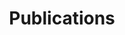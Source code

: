---
permalink: /publications/
title: "Publications"
layout: publications
publications:
  - title: "Aspect-Oriented Adaptation of Access Control Rules"
    authors: Tomas Bures, Ilias Gerostathopoulos, Petr Hnetynka, Stephan Seifermann, Maximilian Walter, and Robert Heinrich
    venue: "Euromicro Conference Series on Software Engineering and Advanced Applications"
    doi:  
    pdf: 
    year: 2021
    type: conferences
  - title: "Automated Online Experiment-Driven Adaptation–Mechanics and Cost Aspects"
    authors: Ilias Gerostathopoulos, Frantisek Plasil, Christian Prehofer, Janek Thomas, Bernd Bischl
    venue: "IEEE Access"
    doi: https://doi.org/10.1109/ACCESS.2021.3071809 
    pdf: pubs/2021-IEEEAccess-IG-AOEDA.pdf
    year: 2021
    type: journals
  - title: "Characterizing Technical Debt and Antipatterns in AI-Based Systems: A Systematic Mapping Study"
    authors: Justus Bogner, Roberto Verdecchia, Ilias Gerostathopoulos
    venue: "International Conference on Technical Debt 2021"
    doi: 
    pdf: pubs/2021-TechDebt-IG_RV-MLmappingstudy.pdf
    year: 2021
    type: conferences
  - title: "How do we Evaluate Self-adaptive Software Systems?"
    authors: Ilias Gerostathopoulos, Thomas Vogel, Danny Weyns, Patricia Lago
    venue: "16th Symposium on Software Engineering for Adaptive and Self-Managing Systems"
    doi: 
    pdf: pubs/2021-SEAMS-IG-ExperimentsStudy.pdf
    year: 2021
    type: conferences
  - title: "Run-time Reasoning from Uncertain Observations with Subjective Logic in Multi-Agent Self-Adaptive Cyber-Physical Systems"
    authors: Ana Petrovska, Malte Neuss, Ilias Gerostathopoulos, Alexander Pretschner
    venue: "16th Symposium on Software Engineering for Adaptive and Self-Managing Systems"
    doi: 
    pdf: pubs/2021-SEAMS-IG-SubjectiveLogic.pdf
    year: 2021
    type: conferences
  - title: "MEDAL: An AI-driven Data Fabric Concept for Elastic Cloud-to-Edge Intelligence"
    authors: Vasileios Theodorou, Ilias Gerostathopoulos, Iyad Alshabani, Alberto Abello and David Breitgand
    venue: " 3rd International Workshop on Multi-Clouds and Mobile Edge Computing"
    doi: 
    pdf: 
    year: 2021
    type: workshopsSpecialTracks
  - title: "Decentralized Optimization of Vehicle Route Planning - A Cross-City Comparative Study"
    authors: Brionna Davis, Grace Jennings, Taylor Pothast, Ilias Gerostathopoulos, Evangelos Pournaras, Raphael Stern 
    venue: "IEEE Internet Computing"
    doi: https://doi.ieeecomputersociety.org/10.1109/MIC.2021.3058928
    pdf: 
    year: 2021
    type: journals
  - title: "Online Experiment-Driven Learning and Adaptation"
    authors: Ilias Gerostathopoulos, Alexander Auf der Strasse 
    venue: "Model-Based Engineering of Collaborative Embedded Systems, Springer"
    doi: https://doi.org/10.1007/978-3-030-62136-0_15
    pdf: pubs/2021-Crest-book-chapter.pdf
    year: 2021
    type: bookChapters
  - title: "Managing Latency in Edge-Cloud Environment"
    authors: Lubomir Bulej, Tomas Bures, Adam Filandr, Petr Hnetynka, Iveta Hnetynkova, Jan Pacovsky, Gabor Sandor, Ilias Gerostathopoulos
    venue: "Elsevier's Journal of Systems and Software (JSS), Volume 172, February 2021"
    doi: https://www.sciencedirect.com/science/article/abs/pii/S0164121220302624
    pdf: pubs/2020-JSS-Edge-Cloud.pdf
    year: 2021
    type: journals
  - title: "Forming Ensembles at Runtime: A Machine Learning Approach"
    authors: Tomas Bures, Ilias Gerostathopoulos, Petr Hnetynka, Jan Pacovsky
    venue: "9th International Symposium On Leveraging Applications of Formal Methods, Verification and Validation (ISOLA 2020)"
    doi: https://doi-org.vu-nl.idm.oclc.org/10.1007/978-3-030-61470-6_26
    pdf: pubs/2020-ISOLA.pdf
    year: 2020
    type: conferences
  - title: "A Toolbox for Realtime Timeseries Anomaly Detection"
    authors: Markus Bobel, Ilias Gerostathopoulos, Tomas Bures
    venue: "IEEE International Conference on Software Architecture (ICSA 2020), to appear."
    doi: https://doi-org.vu-nl.idm.oclc.org/10.1109/ICSA-C50368.2020.00053
    pdf: pubs/ICSA2020-tool.pdf
    year: 2020
    type: conferences
  - title: "Engineering for a Science-Centric Experimentation Platform"
    authors: Nikos Diamantopoulos, Jeffrey Wong, David Issa Mattos, Ilias Gerostathopoulos, Matthew Wardrop, Tobias Mao, Colin McFarland
    venue: "42nd International Conference on Software Engineering (ICSE 2020), to appear."
    doi: https://doi-org.vu-nl.idm.oclc.org/10.1145/3377813.3381349
    pdf: pubs/ICSE-SEIP-2020.pdf
    year: 2020
    type: conferences
  - title: "Using Component Ensembles for Modeling Autonomic Component Collaboration in Smart Farming"
    authors: Petr Hnetynka, Tomas Bures, Ilias Gerostathopoulos, Jan Pacovsky
    venue: "15th Symposium on Software Engineering for Adaptive and Self-Managing Systems (SEAMS 2020), to appear."
    doi: https://doi-org.vu-nl.idm.oclc.org/10.1145/3387939.3391599
    pdf: pubs/SEAMS-2020-SmartFarming.pdf
    year: 2020
    type: conferences
  - title: "Knowledge Aggregation with Subjective Logic in Multi-Agent Self-Adaptive Cyber-Physical Systems"
    authors: Ana Petrovska, Sergio Quijano, Ilias Gerostathopoulos, Alexander Pretschner
    venue: "15th Symposium on Software Engineering for Adaptive and Self-Managing Systems (SEAMS 2020), to appear."
    doi: https://doi-org.vu-nl.idm.oclc.org/10.1145/3387939.3391600
    pdf: pubs/SEAMS-2020-SubjectiveLogic.pdf
    year: 2020
    type: conferences
  - title: "Clustering Traffic Scenarios Using Mental Models as Little as Possible"
    authors: Florian Hauer, Ilias Gerostathopoulos, Tabea Schmidt, Alexander Pretschner
    venue: "2020 IEEE Intelligent Vehicles Symposium (IV2020) , to appear."
    doi: 
    pdf: pubs/Scenario_Clustering_2020.pdf
    year: 2020
    type: conferences
  - title: "A Language and Framework for Dynamic Component Ensembles in Smart Systems"
    authors: Tomas Bures, Ilias Gerostathopoulos, Petr Hnetynka, Frantisek Plasil, Filip Krijt, Jiri Vinarek, Jan Kofron
    venue: "Springer's Software Tools for Technology Transfer (STTT), in print"
    doi: https://doi-org.vu-nl.idm.oclc.org/10.1007/s10009-020-00558-z
    pdf: pubs/STTT-TCOEF-Feb2020.pdf
    year: 2020
    type: journals
  - title: "Experimenting with Adaptation in Smart Cyber-Physical Systems: A Model Problem and Testbed"
    authors: Vladimir Matena, Tomas Bures, Ilias Gerostathopoulos, Petr Hnetynka
    venue: "Engineering Adaptive Software Systems, Springer"
    doi: https://link.springer.com/chapter/10.1007%2F978-981-13-2185-6_7
    pdf: pubs/2018-EASSy-DEECo-testbed.pdf
    year: 2019
    type: bookChapters
  - title: "Bootstrapping the Dynamic Generation of Indoor Maps with Crowdsourced Smartphone Sensor Data"
    authors: Georgios Pipelidis, Christian Prehofer, Ilias Gerostathopoulos
    venue: "Geographical Information Systems Theory, Applications and Management, Springer"
    doi: https://doi.org/10.1007/978-3-030-06010-7_5
    pdf: pubs/2019-indoor-maps.pdf
    year: 2019
    type: bookChapters
  - title: "Adaptable Anomaly Detection in Traffic Flow Time Series"
    authors: Md Rakibul Alam, Ilias Gerostathopoulos, Sasan Amini, Christian Prehofer, Alessandro Attanasi
    venue: "6th International Conference on Models and Technologies for Intelligent Transportation Systems (MT-ITS 2019), to appear."
    doi: https://doi-org.vu-nl.idm.oclc.org/10.1109/MTITS.2019.8883338 
    pdf: pubs/mt_its_2019.pdf
    year: 2019
    type: conferences
  - title: "A Framework for Tunable Anomaly Detection"
    authors: Md Rakibul Alam, Ilias Gerostathopoulos, Christian Prehofer, Alessandro Attanasi, Tomas Bures
    venue: "IEEE International Conference on Software Architecture (ICSA 2019), to appear."
    doi: https://doi-org.vu-nl.idm.oclc.org/10.1109/ICSA.2019.00029
    pdf: pubs/ICSA19-AnomalyDetection-camera-ready.pdf
    year: 2019
    type: conferences
  - title: "TRAPPed in Traffic? A Self-Adaptive Framework for Decentralized Traffic Optimization"
    authors: Ilias Gerostathopoulos, Evangelos Pournaras
    venue: "14th Symposium on Software Engineering for Adaptive and Self-Managing Systems (SEAMS 2019), to appear."
    doi: https://doi-org.vu-nl.idm.oclc.org/10.1109/SEAMS.2019.00014
    pdf: pubs/SEAMS19-EPOS-SUMO.pdf
    year: 2019
    type: conferences
  - title: "Planning as Optimization: Dynamically Discovering Optimal Configurations for Runtime Situations"
    authors: Erik Fredericks, Ilias Gerostathopoulos, Christian Krupitzer, Thomas Vogel
    venue: "13th IEEE International Conference on Self-Adaptive and Self-Organizing Systems (SASO 2019), to appear."
    doi: https://doi-ieeecomputersociety-org.vu-nl.idm.oclc.org/10.1109/SASO.2019.00010
    pdf: pubs/SASO19-Planning_as_Optimization.pdf
    year: 2019
    type: conferences
  - title: "Can Today's Machine Learning Pass Image-Based Turing Tests?"
    authors: Apostolis Zarras, Ilias Gerostathopoulos, Daniel Mendez Fernandez
    venue: "22nd Information Security Conference (ISC 2019), to appear."
    doi: https://doi-org.vu-nl.idm.oclc.org/10.1007/978-3-030-30215-3_7
    pdf: pubs/CAPTCHA-2019.pdf
    year: 2019
    type: conferences
  - title: "Continuous Data-driven Software Engineering - Towards a Research Agenda"
    authors: Ilias Gerostathopoulos, Marco Konersmann, Stephan Krusche, David I. Mattos, Jan Bosch, Tomas Bures, Brian Fitzgerald, Michael Goedicke, Henry Muccini, Helena H. Olsson, Thomas Brand, Robert Chatley, Nikolaos Diamantopoulos, Arik Friedman, Miguel Jimenez, Jan Ole Johanssen, Putra Manggala, Masumi Koseki, Jorge Melegati, Nuthan Munaiah, Gabriel Tamura, Vasileios Theodorou, Jeffrey Wong, Iris Figalist
    venue: "Software Engineering Notes (SEN), to appear."
    doi: https://doi-org.vu-nl.idm.oclc.org/10.1145/3356773.3356811
    pdf: pubs/report-SEN-RCoSE-DDrEE-2019.pdf
    year: 2019
    type: conferences
  - title: "Automated Trainability Evaluation for Smart Software Functions"
    authors: Ilias Gerostathopoulos, Stefan Kugele, Christoph Segler, Tomas Bures, Alois Knoll
    venue: "34th IEEE/ACM International Conference on Automated Software Engineering (ASE 2019), to appear."
    doi: https://doi-org.vu-nl.idm.oclc.org/10.1109/ASE.2019.00096 
    pdf: pubs/ASE_NIER-final.pdf
    year: 2019
    type: conferences
  - title: "Tuning Self-Adaptation in Cyber-Physical Systems through Architectural Homeostasis"
    authors: Ilias Gerostathopoulos, Dominik Skoda, Frantisek Plasil, Tomas Bures, Alessia Knauss
    venue: "Elsevier's Journal of Systems and Software (JSS), Volume 148, February 2019, Pages 37-55"
    doi: https://doi.org/10.1016/j.jss.2018.10.051
    pdf: pubs/2018-JSS-homeostasis.pdf
    year: 2019
    type: journals
  - title: "Simulation Methods and Tools for Collaborative Embedded Systems"
    authors: Emilia Cioroaica, Florian Pudlitz, Ilias Gerostathopoulos, Thomas Kuhn
    venue: "Springer's Software-Intensive Cyber-Physical Systems (SICS), 34, 213–223, 2019"
    doi: https://doi.org/10.1007/s00450-019-00426-5
    pdf: pubs/2019-SICS.pdf
    year: 2019
    type: journals
  - title: "Adapting a System with Noisy Outputs with Statistical Guarantees"
    authors: Ilias Gerostathopoulos, Christian Prehofer, Tomas Bures
    venue: "13th International Symposium on Software Engineering for Adaptive and Self-Managing Systems (SEAMS'18)"
    doi: https://dl.acm.org/citation.cfm?id=3194152
    pdf: pubs/2018-Gerostathopoulos-SEAMS18.pdf
    year: 2018
    type: conferences
  - title: "Cost-Aware Stage-Based Experimentation: Challenges and Emerging Results"
    authors: Ilias Gerostathopoulos, Christian Prehofer, Lubomir Bulej, Tomas Bures, Vojtech Horky, Petr Tuma
    venue: "IEEE International Conference on Software Architecture (ICSA'18)"
    doi: https://www.computer.org/csdl/proceedings/icsa-c/2018/6585/00/658501a072.pdf
    pdf: pubs/2018-ICSA-NEMI.pdf
    year: 2018
    type: conferences
  - title: "Stream Analytics in IoT Mashup Tools"
    authors: Tanmaya Mahapatra, Christian Prehofer, Ilias Gerostathopoulos, Ioannis Varsamidakis
    venue: "IEEE Symposium on Visual Languages and Human-Centric Computing (VL/HCC'18)"
    doi: https://ieeexplore.ieee.org/document/8506548
    pdf: pubs/StreamAnalytics_Mahapatra.pdf
    year: 2018
    type: conferences
  - title: "Graphical Spark Programming in IoT Mashup Tools"
    authors: Tanmaya Mahapatra, Ilias Gerostathopoulos, Christian Prehofer, Shilpa Ghanashyam Gore
    venue: "Fifth IEEE International Conference on Internet of Things: Systems, Management and Security (IoTSMS 2018)"
    doi: https://ieeexplore.ieee.org/document/8554665
    pdf: pubs/Graphical_Spark_Programming_Mahapatra.pdf
    year: 2018
    type: conferences
  - title: "Guaranteed Latency Applications in Edge-Cloud Environment"
    authors: Petr Hnetynka, Petr Kubat, Rima Al-Ali, Ilias Gerostathopoulos, Danylo Khalyeyev
    venue: "2nd Context-aware, Autonomous and Smart Architectures International Workshop (CASA 2018), colocated with ECSA 2018."
    doi: https://dl.acm.org/citation.cfm?id=3241448
    pdf: pubs/2018-CASA@ECSA.pdf
    year: 2018
    type: workshopsSpecialTracks
  - title: "A Tool for Online Experiment-Driven Adaptation"
    authors: Ilias Gerostathopoulos, Ali Naci Uysal, Christian Prehofer, Tomas Bures
    venue: "2018 IEEE 3rd International Workshops on Foundations and Applications of Self* Systems (FAS*W), Trento, 2018."
    doi: https://ieeexplore.ieee.org/document/8599539
    pdf: pubs/2018-DSS@SASO.pdf
    year: 2018
    type: workshopsSpecialTracks
  - title: "Designing Flink Pipelines in IoT Mashup Tools"
    authors: Tanmaya Mahapatra, Ilias Gerostathopoulos, Federico Alonso Fernandez Moreno, Christian Prehofer
    venue: "4th Norwegian Big Data Symposium (NOBIDS) 2018, to appear."
    doi: http://ceur-ws.org/Vol-2316/paper3.pdf
    pdf: pubs/2018-afluxFlink.pdf
    year: 2018
    type: workshopsSpecialTracks
  - title: "Modeling RESTful Web of Things Services"
    authors: Christian Prehofer, Ilias Gerostathopoulos
    venue: "Chapter 3 of Managing the Web of Things: Linking the Real World to the Web, Morgan Kaufmann, Elsevier"
    doi: https://www.elsevier.com/books/managing-the-web-of-things/sheng/978-0-12-809764-9
    pdf: pubs/Modeling RESTful Web of Things Services.pdf
    year: 2017
    type: bookChapters
  - title: "Adaptive Bootstrapping for Crowdsourced Indoor Maps"
    authors: Georgios Pipelidis, Christian Prehofer, Ilias Gerostathopoulos
    venue: "3rd International Conference on Geographical Information Systems Theory, Applications and Management (GISTAM'17)"
    doi: http://www.scitepress.org/DigitalLibrary/PublicationsDetail.aspx?ID=O2Hr2LqidkA=&t=1
    pdf: pubs/Towards Customizable and Adaptive Bootstrapping for Crowdsourced Indoor Maps.pdf
    year: 2017
    type: conferences
  - title: "Intelligent Ensembles - a Declarative Group Description Language and Java Framework"
    authors: Filip Krijt, Zbynek Jiracek, Tomas Bures, Petr Hnetynka, Ilias Gerostathopoulos
    venue: "12th International Symposium on Software Engineering for Adaptive and Self-Managing Systems (SEAMS'17)"
    doi: http://dl.acm.org/citation.cfm?id=3105503.3105525
    pdf: pubs/Krijt-SEAMS17-IntelligentEnsembles.pdf
    year: 2017
    type: conferences
  - title: "Self-Adaptation Based on Big Data Analytics: A Model Problem and Tool"
    authors: Sanny Schmid, Ilias Gerostathopoulos, Christian Prehofer, Tomas Bures
    venue: "12th International Symposium on Software Engineering for Adaptive and Self-Managing Systems (SEAMS'17)"
    doi: http://dl.acm.org/citation.cfm?id=3105521
    pdf: pubs/Schmid-SEAMS17-QueryGraphRTX.pdf
    year: 2017
    type: conferences
  - title: "Big Data Analytics Architecture for Real-Time Traffic Control"
    authors: Sasan Amini, Ilias Gerostathopoulos, Christian Prehofer
    venue: "5th International Conference on Models and Technologies for Intelligent Transportation Systems (MT-ITS 2017)"
    doi: http://ieeexplore.ieee.org/abstract/document/8005605/
    pdf: pubs/Amini-MT-ITS-2017.pdf
    year: 2017
    type: conferences
  - title: "Software Engineering for Smart Cyber-Physical Systems: Challenges and Promising Solutions"
    authors: Tomas Bures, Bradley Schmerl, Danny Weyns, Eduardo Tovar, Eric Boden, Thomas Gabor, Ilias Gerostathopoulos, Pragya Gupta, Eunsuk Kang, Alessia Knauss, Pankesh Patel, Awais Rashid, Ivan Ruchkin, Roykrong Sukkerd, Christos Tsigkanos
    venue: "ACM SIGSOFT Software Engineering Notes, Volume 42, Issue 2"
    doi: http://dl.acm.org/citation.cfm?id=3089656
    pdf: pubs/sescps-2016-report-final.pdf
    year: 2017
    type: workshopsSpecialTracks
  - title: "Towards Systematic Live Experimentation in Software-Intensive Systems of Systems"
    authors: Ilias Gerostathopoulos, Tomas Bures, Sanny Schmid, Vojtech Horky, Christian Prehofer, Petr Tuma
    venue: "International Colloquium on Software-intensive Systems-of-Systems, colocated with ECSA 2016."
    doi: https://dl.acm.org/citation.cfm?doid=3175731.3176175
    pdf: pubs/SiSoS-ECSA16-CR.pdf
    year: 2017
    type: workshopsSpecialTracks
  - title: "Theta Architecture: Preserving the Quality of Analytics in Data-Driven Systems"
    authors: Vasileios Theodorou, Ilias Gerostathopoulos, Sasan Amini, Riccardo Scandariato, Christian Prehofer, Miroslaw Staron
    venue: "Workshop on Novel Techniques for Integrating Big Data (BigNovelTI 2017), colocated with ADBIS 2017."
    doi: https://doi.org/10.1007/978-3-319-67162-8_19
    pdf: pubs/bignovelti-2017-paper-CR.pdf
    year: 2017
    type: workshopsSpecialTracks
  - title: "Control Strategies for Self-Adaptive Software Systems"
    authors: Antonio Filieri, Martina Maggio, Konstantinos Angelopoulos, Nicolas D'Ippolito, Ilias Gerostathopoulos, Andreas Berndt Hempel, Henry Hoffmann, Pooyan Jamshidi, Evangelia Kalyvianaki, Cristian Klein, Filip Krikava, Sasa Misailovic, Alessandro V. Papadopoulos, Suprio Ray, Amir M Sharifloo, Stepan Shevtsov, Mateusz Ujma, Thomas Vogel
    venue: "ACM Transactions on Autonomous and Adaptive Systems (TAAS), Volume 11, Issue 4, February 2017, Article 24"
    doi: http://dl.acm.org/citation.cfm?doid=3038460.3024188
    pdf: pubs/2016-TAAS-Control-Strategies.pdf
    year: 2017
    type: journals
  - title: "Strengthening Adaptation in Cyber-Physical Systems via Meta-Adaptation Strategies"
    authors: Ilias Gerostathopoulos, Tomas Bures, Petr Hnetynka, Adam Hujecek, Frantisek Plasil, Dominik Skoda
    venue: "ACM Transactions on Cyber-Physical Systems (TCPS), Volume 1, Issue 3, April 2017, Article 13"
    doi: http://dl.acm.org/citation.cfm?doid=3068423.2823345
    pdf: pubs/2016-TCPS-Meta-adaptations.pdf
    year: 2017
    type: journals
  - title: "Model Problem and Testbed for Experiments with Adaptation in Smart Cyber-Physical Systems"
    authors: Vladimir Matena, Tomas Bures, Ilias Gerostathopoulos, Petr Hnetynka
    venue: "11th International Symposium on Software Engineering for Adaptive and Self-Managing Systems (SEAMS'16)"
    doi: http://dl.acm.org/citation.cfm?doid=2897053.2897065
    pdf: pubs/2016-SEAMS-modelProblem.pdf
    year: 2016
    type: conferences
  - title: "QryGraph: A Graphical Tool for Big Data Analytics"
    authors: Sanny Schmid, Ilias Gerostathopoulos, Christian Prehofer
    venue: "2016 IEEE International Conference on Systems, Man, and Cybernetics (SMC'16)"
    doi: http://ieeexplore.ieee.org/document/7844863/
    pdf: pubs/QryGraph-A-Gerostathopoulos.pdf
    year: 2016
    type: conferences
  - title: "Architectural Homeostasis in Self-Adaptive Software-Intensive Cyber-Physical Systems"
    authors: Ilias Gerostathopoulos, Dominik Skoda, Frantisek Plasil, Tomas Bures, Alessia Knauss
    venue: "10th European Conference on Software Architecture (ECSA'16)"
    doi: http://link.springer.com/chapter/10.1007/978-3-319-48992-6_8
    pdf: pubs/2016-ECSA16-Gerostathopoulos.pdf
    year: 2016
    type: conferences
  - title: "Towards Integration of Big Data Analytics in Internet of Things Mashup Tools"
    authors: Tanmaya Mahapatra, Ilias Gerostathopoulos, Christian Prehofer
    venue: "7th International Workshop on the Web of Things (WoT 2016)"
    doi: http://dl.acm.org/citation.cfm?doid=3017995.3017998
    pdf: pubs/2016-BigDataIoT-WoT.pdf
    year: 2016
    type: workshopsSpecialTracks
  - title: "Self-Adaptation in Software-Intensive Cyber-Physical Systems: from System Goals to Architecture Configurations"
    authors: Ilias Gerostathopoulos, Tomas Bures, Petr Hnetynka, Jaroslav Keznikl, Michal Kit, Frantisek Plasil, Noeal Plouzeau
    venue: "Elsevier's Journal of Systems and Software (JSS), Volume 122, December 2016, Pages 378-397"
    doi: http://www.sciencedirect.com/science/article/pii/S0164121216000601
    pdf: pubs/2016-JSS-IRM-SA.pdf
    year: 2016
    type: journals
  - title: "Supporting Performance Awareness in Autonomous Ensembles"
    authors: Lubomir Bulej, Tomas Bures, Ilias Gerostathopoulos, Vojtech Horky, Jaroslav Keznikl, Lukas Marek, Max Tschaikowski, Mirco Tribastone, Petr Tuma
    venue: "Software Engineering for Collective Autonomic Systems, v. 8998 of LNCS"
    doi: http://link.springer.com/chapter/10.1007%2F978-3-319-16310-9_8
    pdf: pubs/2015-PerformanceAwareness-ASCENSbook.pdf
    year: 2015
    type: bookChapters
  - title: "The Invariant Refinement Method"
    authors: Tomas Bures, Ilias Gerostathopoulos, Petr Hnetynka, Jaroslav Keznikl, Michal Kit, Frantisek Plasil
    venue: "Software Engineering for Collective Autonomic Systems, v. 8998 of LNCS"
    doi: http://link.springer.com/chapter/10.1007%2F978-3-319-16310-9_12
    pdf: pubs/2015-IRM-ASCENSbook.pdf
    year: 2015
    type: bookChapters
  - title: "Formalization of Invariant Patterns for the Invariant Refinement Method"
    authors: Tomas Bures, Ilias Gerostathopoulos, Jaroslav Keznikl, Frantisek Plasil, Petr Tuma
    venue: "Software, Services and Systems, v. 8950 of LNCS"
    doi: http://link.springer.com/chapter/10.1007%2F978-3-319-15545-6_34
    pdf: pubs/2015-WirsingFestschrift-Bures-etal.pdf
    year: 2015
    type: bookChapters
  - title: "Adaptive Exchange of Distributed Partial Models@run.time for Highly Dynamic Systems"
    authors: Sebastian Goetz, Ilias Gerostathopoulos, Filip Krikava, Adnan Shahzada, Romina Spalazzese
    venue: "10th International Symposium on Software Engineering for Adaptive and Self-Managing Systems (SEAMS'15)"
    doi: http://dl.acm.org/citation.cfm?id=2821368
    pdf: pubs/2015-SEAMS-DPRM.pdf
    year: 2015
    type: conferences
  - title: "Software Engineering Meets Control Theory"
    authors: Antonio Filieri, Martina Maggio, Konstantinos Angelopoulos, Nicolas D'Ippolito, Ilias Gerostathopoulos, Andreas Hempel, Henry Hoffmann, Pooyan Jamshidi, Evangelia Kalyvianaki, Cristian Klein, Filip Krikava, Sasa Misailovic, Alessandro Vittorio Papadopoulos, Suprio Ray, Amir Molzam Sharifloo, Stepan Shevtsov, Mateusz Ujma, Thomas Vogel
    venue: "10th International Symposium on Software Engineering for Adaptive and Self-Managing Systems (SEAMS'15)"
    doi: http://dl.acm.org/citation.cfm?id=2821370
    pdf: pubs/2015-SEAMS-SEmeetsCT.pdf
    year: 2015
    type: conferences
  - title: "An Architecture Framework for Experimentations with Self-Adaptive Cyber-Physical Systems"
    authors: Michal Kit, Ilias Gerostathopoulos, Tomas Bures, Petr Hnetynka, Frantisek Plasil
    venue: "10th International Symposium on Software Engineering for Adaptive and Self-Managing Systems (SEAMS'15)"
    doi: http://ieeexplore.ieee.org/document/7194662/?arnumber=7194662
    pdf: pubs/2015-SEAMS-Artifact.pdf
    year: 2015
    type: conferences
  - title: "Meta-Adaptation Strategies for Adaptation in Cyber-Physical Systems"
    authors: Ilias Gerostathopoulos, Tomas Bures, Petr Hnetynka, Adam Hujecek, Frantisek Plasil, Dominik Skoda
    venue: "9th European Conference on Software Architecture (ECSA'15)"
    doi: http://link.springer.com/chapter/10.1007%2F978-3-319-23727-5_4
    pdf: pubs/2015-ECSA15-Gerostathopoulos.pdf
    year: 2015
    type: conferences
  - title: "Software Engineering for Smart Cyber-Physical Systems -- Towards a Research Agenda: Report on the First International Workshop on Software Engineering for Smart CPS"
    authors: Tomas Bures, Danny Weyns, Christian Berger, Stefan Biffl, Marian Daun, Thomas Gabor, David Garlan, Ilias Gerostathopoulos, Christine Julien, Filip Krikava, Richard Mordinyi, Nikos Pronios
    venue: "ACM SIGSOFT Software Engineering Notes, Volume 40, Issue 6"
    doi: http://dl.acm.org/citation.cfm?id=2830736
    pdf: pubs/2015-SIGSOFT-notes-sCPS.pdf
    year: 2015
    type: workshopsSpecialTracks
  - title: "Architecture Adaptation Based on Belief Inaccuracy Estimation"
    authors: Rima Al Ali, Tomas Bures, Ilias Gerostathopoulos, Jaroslav Keznikl, Frantisek Plasil
    venue: "11th Working IEEE/IFIP Conference on Software Architecture (WICSA'14)"
    doi: http://dl.acm.org/citation.cfm?id=2625179
    pdf: pubs/2014-WICSA14-DEECo.pdf
    year: 2014
    type: conferences
  - title: "Gossiping Components for Cyber-Physical Systems."
    authors: Tomas Bures, Ilias Gerostathopoulos, Petr Hnetynka, Jaroslav Keznikl, Michal Kit, Frantisek Plasil
    venue: "8th European Conference on Software Architecture (ECSA'14)"
    doi: http://link.springer.com/chapter/10.1007%2F978-3-319-09970-5_23
    pdf: pubs/2014-ecsa-deeco-manet.pdf
    year: 2014
    type: conferences
  - title: "An Architecture-Based Approach for Compute-Intensive Pervasive Systems in Dynamic Environments"
    authors: Rima Al Ali, Ilias Gerostathopoulos, Inti Gonzalez-Herrera, Adrian Juan-Verdejo, Michal Kit, Bholanathsing Surajbali
    venue: "2nd International Workshop on Hot Topics in Cloud service Scalability (HotTopiCS'14)"
    doi: http://dl.acm.org/citation.cfm?doid=2649563.2649577
    pdf: pubs/2014-AlAli_etal-HottopicsICPE.pdf
    year: 2014
    type: workshopsSpecialTracks
  - title: "Software Engineering for Software-Intensive Cyber-Physical Systems"
    authors: Ilias Gerostathopoulos, Jaroslav Keznikl, Tomas Bures, Michal Kit, Frantisek Plasil
    venue: "44th Annual Meeting of the German Informatics Society (INFORMATIK'14)"
    doi: http://subs.emis.de/LNI/Proceedings/Proceedings232/article73.html
    pdf: pubs/2014-CPSDATA-workshop.pdf
    year: 2014
    type: workshopsSpecialTracks
  - title: "DEECo: an Ecosystem for Cyber-Physical Systems"
    authors: Rima Al Ali, Tomas Bures, Ilias Gerostathopoulos, Petr Hnetynka, Jaroslav Keznikl, Michal Kit, Frantisek Plasil
    venue: "36th International Conference on Software Engineering (ICSE'14), Poster and Extended abstract"
    doi: http://dl.acm.org/citation.cfm?id=2591140
    pdf: pubs/2014-Alali_etal-posterICSE.pdf
    year: 2014
    type: workshopsSpecialTracks
  - title: "Model-Driven Design of Ensemble-Based Component Systems"
    authors: Ilias Gerostathopoulos
    venue: "18th ACM/IEEE International Conference on Model Driven Engineering Languages and Systems (MODELS'14) Second place award of the ACM Student Research Competition - Graduate level"
    doi: http://ceur-ws.org/Vol-1258/
    pdf: pubs/2014-Gerostathopoulos-ACMSRC.pdf
    year: 2014
    type: workshopsSpecialTracks
  - title: "DEECo - an Ensemble-Based Component System"
    authors: Tomas Bures, Ilias Gerostathopoulos, Petr Hnetynka, Jaroslav Keznikl, Michal Kit, Frantisek Plasil
    venue: "16th International ACM Sigsoft Symposium on Component-Based Software Engineering (CBSE'13)"
    doi: http://dl.acm.org/citation.cfm?id=2465462
    pdf: pubs/bures-etal-CBSE13.pdf
    year: 2013
    type: conferences
  - title: "Design of Ensemble-Based Component Systems by Invariant Refinement"
    authors: Jaroslav Keznikl, Tomas Bures, Frantisek Plasil, Ilias Gerostathopoulos, Petr Hnetynka, Nicklas Hoch
    venue: "16th International ACM Sigsoft Symposium on Component-Based Software Engineering (CBSE'13)"
    doi: http://dl.acm.org/citation.cfm?id=2465457
    pdf: pubs/keznikl-etal-CBSE13.pdf
    year: 2013
    type: conferences
  - title: "Position Paper: Towards a Requirements-Driven Design of Ensemble-Based Component Systems"
    authors: Ilias Gerostathopoulos, Tomas Bures, Petr Hnetynka
    venue: "International Workshop on Hot Topics in Cloud Services (HotTopiCS'13)"
    doi: http://dl.acm.org/citation.cfm?id=2462325
    pdf: pubs/2013-GerostathopoulosBuresHnetynka-HottopicsICPE.pdf
    year: 2013
    type: workshopsSpecialTracks
  - title: "A Life Cycle for the Development of Autonomic Systems: The e-Mobility Showcase"
    authors: Tomas Bures, Rocco De Nicola, Ilias Gerostathopoulos, Nicklas Hoch, Michal Kit, Nora Koch, Giacoma Valentina Monreale, Ugo Montanari, Rosario Pugliese, Nikola Serbedzija, Martin Wirsing, Franco Zambonelli
    venue: "3rd Workshop on Challenges for Achieving Self-Awareness in Autonomic Systems (SASOW'13)"
    doi: http://ieeexplore.ieee.org/document/6803261/
    pdf: pubs/bures-etal-SASO13.pdf
    year: 2013
    type: workshopsSpecialTracks
---